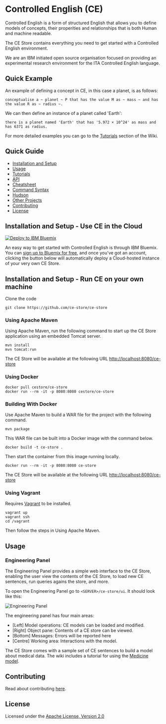 # Controlled English (CE)

Controlled English is a form of structured English that allows you to define models of concepts, their properities and relationships that is both Human and machine readable.

The CE Store contains everything you need to get started with a Controlled English environment.

We are an IBM initiated open source organisation focused on providing an experimental research environment for the ITA Controlled English language.

## Quick Example

An example of defining a concept in CE, in this case a planet, is as follows:

`conceptualise a ~ planet ~ P that has the value M as ~ mass ~ and has the value R as ~ radius ~.`

We can then define an instance of a planet called 'Earth':

`there is a planet named 'Earth' that has '5.972 × 10^24' as mass and has 6371 as radius.`

For more detailed examples you can go to the [Tutorials](https://github.com/ce-store/ce-store/wiki#tutorials) section of the Wiki.


## Quick Guide

* [Installation and Setup](https://github.com/ce-store/ce-store#installation-and-setup)
* [Usage](https://github.com/ce-store/ce-store#usage)
* [Tutorials](https://github.com/ce-store/ce-store/wiki#tutorials)
* [API](https://github.com/ce-store/ce-store/wiki#api)
* [Cheatsheet](https://github.com/ce-store/ce-store/wiki#cheatsheet)
* [Command Syntax](https://github.com/ce-store/ce-store/wiki#command-syntax)
* [Hudson](https://github.com/ce-store/ce-store/wiki#hudson)
* [Other Projects](https://github.com/ce-store/ce-store/wiki#other-ce-projects)
* [Contributing](https://github.com/ce-store/ce-store#contributing)
* [License](https://github.com/ce-store/ce-store#license)

## Installation and Setup - Use CE in the Cloud 

[![Deploy to IBM Bluemix](https://bluemix.net/deploy/button.png)](https://bluemix.net/deploy?repository=https://github.com/ce-store/ce-store)

An easy way to get started with Controlled English is through IBM Bluemix. You can [sign up to Bluemix for free](https://console.bluemix.net/), and once you've got an account, clicking the button below will automatically deploy a Cloud-hosted instance of your very own CE Store.


## Installation and Setup - Run CE on your own machine

Clone the code

```
git clone https://github.com/ce-store/ce-store
```

### Using Apache Maven

Using Apache Maven, run the following command to start up the CE Store application using an embedded Tomcat server.

```
mvn install
mvn tomcat:run
```

The CE Store will be available at the following URL [http://localhost:8080/ce-store](http://localhost:8080/ce-store)

### Using Docker

```
docker pull cestore/ce-store
docker run --rm -it -p 8080:8080 cestore/ce-store
```

### Building With Docker

Use Apache Maven to build a WAR file for the project with the following command.

```
mvn package
```

This WAR file can be built into a Docker image with the command below.

```
docker build -t ce-store .
```

Then start the container from this image running locally.

```
docker run --rm -it -p 8080:8080 ce-store
```

The CE Store will be available at the following URL [http://localhost:8080/ce-store](http://localhost:8080/ce-store)


### Using Vagrant
Requires [Vagrant](https://www.vagrantup.com) to be installed.

```
vagrant up
vagrant ssh
cd /vagrant
```

Then follow the steps in Using Apache Maven.


## Usage

### Engineering Panel

The Engineering Panel provides a simple web interface to the CE Store, enabling the user view the contents of the CE Store, to load new CE sentences, run queries agains the store, and more.

To open the Engineering Panel go to `<SERVER>/ce-store/ui`. It should look like this:

![Engineering Panel](http://ce-store.github.io/i/ui.png)

The engineering panel has four main areas:

  * [Left] Model operations: CE models can be loaded and modified.
  * [Right] Object pane: Contents of a CE store can be viewed.
  * [Bottom] Messages: Errors will be reported here
  * [Centre] Working area: Interactions with the model.

The CE Store comes with a sample set of CE sentences to build a model about medical data. The wiki includes a tutorial for using the [Medicine model](https://github.com/ce-store/ce-store/wiki/Introducing-the-Medicine-Model).

## Contributing

Read about contributing [here](https://github.com/ce-store/ce-store/blob/master/CONTRIBUTE.md).

## License

Licensed under the [Apache License, Version 2.0](https://github.com/ce-store/ce-store/blob/master/LICENSE.md)
